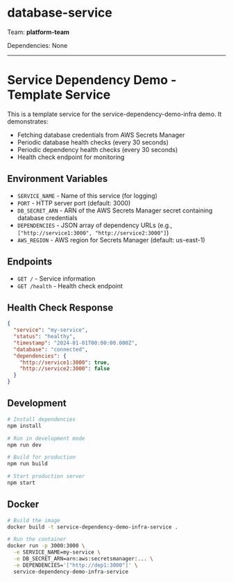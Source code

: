 # database-service

Team: **platform-team**

Dependencies: None

---

# Service Dependency Demo - Template Service

This is a template service for the service-dependency-demo-infra demo. It demonstrates:

- Fetching database credentials from AWS Secrets Manager
- Periodic database health checks (every 30 seconds)
- Periodic dependency health checks (every 30 seconds)
- Health check endpoint for monitoring

## Environment Variables

- `SERVICE_NAME` - Name of this service (for logging)
- `PORT` - HTTP server port (default: 3000)
- `DB_SECRET_ARN` - ARN of the AWS Secrets Manager secret containing database credentials
- `DEPENDENCIES` - JSON array of dependency URLs (e.g., `["http://service1:3000", "http://service2:3000"]`)
- `AWS_REGION` - AWS region for Secrets Manager (default: us-east-1)

## Endpoints

- `GET /` - Service information
- `GET /health` - Health check endpoint

## Health Check Response

```json
{
  "service": "my-service",
  "status": "healthy",
  "timestamp": "2024-01-01T00:00:00.000Z",
  "database": "connected",
  "dependencies": {
    "http://service1:3000": true,
    "http://service2:3000": false
  }
}
```

## Development

```bash
# Install dependencies
npm install

# Run in development mode
npm run dev

# Build for production
npm run build

# Start production server
npm start
```

## Docker

```bash
# Build the image
docker build -t service-dependency-demo-infra-service .

# Run the container
docker run -p 3000:3000 \
  -e SERVICE_NAME=my-service \
  -e DB_SECRET_ARN=arn:aws:secretsmanager:... \
  -e DEPENDENCIES='["http://dep1:3000"]' \
  service-dependency-demo-infra-service
```
